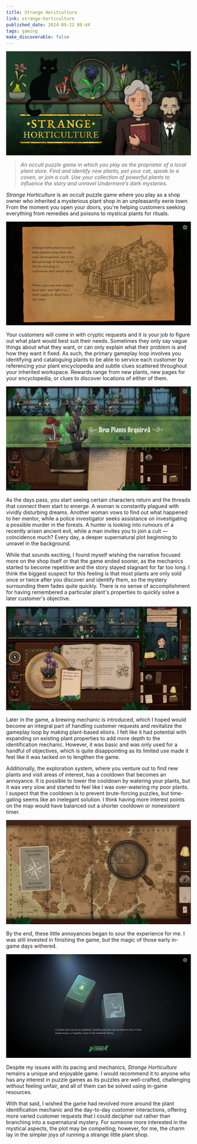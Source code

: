 ```yaml
---
title: Strange Horitculture
link: strange-horticulture
published_date: 2024-09-22 08:44
tags: gaming
make_discoverable: false
---
```


![](/images/strange-horticulture_title.png)

> *An occult puzzle game in which you play as the proprietor of a local plant store. Find and identify new plants, pet your cat, speak to a coven, or join a cult. Use your collection of powerful plants to influence the story and unravel Undermere’s dark mysteries.*

*Strange Horticulture* is an occult puzzle game where you play as a shop owner who inherited a mysterious plant shop in an unpleasantly eerie town. From the moment you open your doors, you're helping customers seeking everything from remedies and poisons to mystical plants for rituals.

![](/images/strange-horticulture_01.png)

Your customers will come in with cryptic requests and it is your job to figure out what plant would best suit their needs. Sometimes they only say vague things about what they want, or can only explain what their problem is and how they want it fixed. As such, the primary gameplay loop involves you identifying and cataloguing plants to be able to service each customer by referencing your plant encyclopedia and subtle clues scattered throughout your inherited workspace. Rewards range from new plants, new pages for your encyclopedia, or clues to discover locations of either of them.

![](/images/strange-horticulture_02.png)

As the days pass, you start seeing certain characters return and the threads that connect them start to emerge. A woman is constantly plagued with vividly disturbing dreams. Another woman vows to find out what happened to her mentor, while a police investigator seeks assistance on investigating a possible murder in the forests. A hunter is looking into rumours of a recently arisen ancient evil, while a man invites you to join a cult — coincidence much? Every day, a deeper supernatural plot beginning to unravel in the background.

While that sounds exciting, I found myself wishing the narrative focused more on the shop itself or that the game ended sooner, as the mechanics started to become repetitive and the story stayed stagnant for far too long. I think the biggest suspect for this feeling is that most plants are only sold once or twice after you discover and identify them, so the mystery surrounding them fades quite quickly. There is no sense of accomplishment for having remembered a particular plant's properties to quickly solve a later customer's objective.

![](/images/strange-horticulture_03.png)

Later in the game, a brewing mechanic is introduced, which I hoped would become an integral part of handling customer requests and revitalize the gameplay loop by making plant-based elixirs. I felt like it had potential with expanding on existing plant properties to add more depth to the identification mechanic. However, it was basic and was only used for a handful of objectives, which is quite disappointing as its limited use made it feel like it was tacked on to lengthen the game.

Additionally, the exploration system, where you venture out to find new plants and visit areas of interest, has a cooldown that becomes an annoyance. It is possible to lower the cooldown by watering your plants, but it was very slow and started to feel like I was over-watering my poor plants. I suspect that the cooldown is to prevent brute-forcing puzzles, but time-gating seems like an inelegant solution. I think having more interest points on the map would have balanced out a shorter cooldown or nonexistent timer.

![](/images/strange-horticulture_04.png)

By the end, these little annoyances began to sour the experience for me. I was still invested in finishing the game, but the magic of those early in-game days withered.

![](/images/strange-horticulture_05.png)

Despite my issues with its pacing and mechanics, *Strange Horticulture* remains a unique and enjoyable game. I would recommend it to anyone who has any interest in puzzle games as its puzzles are well-crafted, challenging without feeling unfair, and all of them can be solved using in-game resources. 

With that said, I wished the game had revolved more around the plant identification mechanic and the day-to-day customer interactions, offering more varied customer requests that I could decipher out rather than branching into a supernatural mystery. For someone more interested in the mystical aspects, the plot may be compelling; however, for me, the charm lay in the simpler joys of running a strange little plant shop.

